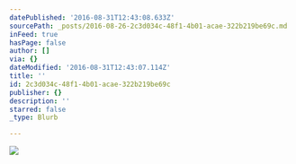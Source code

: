 ```yaml
---
datePublished: '2016-08-31T12:43:08.633Z'
sourcePath: _posts/2016-08-26-2c3d034c-48f1-4b01-acae-322b219be69c.md
inFeed: true
hasPage: false
author: []
via: {}
dateModified: '2016-08-31T12:43:07.114Z'
title: ''
id: 2c3d034c-48f1-4b01-acae-322b219be69c
publisher: {}
description: ''
starred: false
_type: Blurb

---
```

![](https://the-grid-user-content.s3-us-west-2.amazonaws.com/bb4737db-f970-42ec-a42b-72bc6a911bf0.jpg)